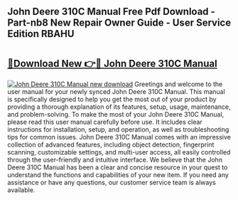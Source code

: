 ## John Deere 310C Manual Free Pdf Download - Part-nb8 New Repair Owner Guide - User Service Edition RBAHU

# <h2><a href="http://bc93763.oget.top/?id=John+Deere+310C+Manual">🔗Download New 👉🔴 John Deere 310C Manual</a></h2>

[![John Deere 310C Manual new download](https://i.imgur.com/5g1atiW.png)](http://bc93763.oget.top/?id=John+Deere+310C+Manual)
Greetings and welcome to the user manual for your newly synced John Deere 310C Manual. This manual is specifically designed to help you get the most out of your product by providing a thorough explanation of its features, setup, usage, maintenance, and problem-solving. To make the most of your John Deere 310C Manual, please read this user manual carefully before use. It includes clear instructions for installation, setup, and operation, as well as troubleshooting tips for common issues. John Deere 310C Manual comes with an impressive collection of advanced features, including object detection, fingerprint scanning, customizable settings, and multi-user access, all easily controlled through the user-friendly and intuitive interface. We believe that the John Deere 310C Manual has been a clear and concise resource in your quest to understand the functions and capabilities of your new item. If you need any assistance or have any questions, our customer service team is always available.
